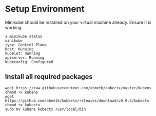 # Setup Environment 

Minikube should be installed on your virtual machine already. Ensure it is working. 
```
❯ minikube status
minikube
type: Control Plane
host: Running
kubelet: Running
apiserver: Running
kubeconfig: Configured
```

## Install all required packages 
```
wget https://raw.githubusercontent.com/ahmetb/kubectx/master/kubens
chmod +x kubens
wget https://github.com/ahmetb/kubectx/releases/download/v0.9.5/kubectx
chmod +x kubectx 
sudo mv kubens kubectx /usr/local/bin
```



